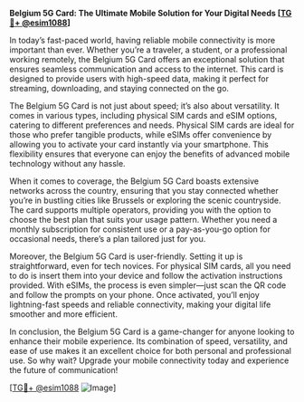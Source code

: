 **Belgium 5G Card: The Ultimate Mobile Solution for Your Digital Needs [[TG💪+ @esim1088](https://t.me/s/esim1088)]**

In today’s fast-paced world, having reliable mobile connectivity is more important than ever. Whether you’re a traveler, a student, or a professional working remotely, the Belgium 5G Card offers an exceptional solution that ensures seamless communication and access to the internet. This card is designed to provide users with high-speed data, making it perfect for streaming, downloading, and staying connected on the go.

The Belgium 5G Card is not just about speed; it’s also about versatility. It comes in various types, including physical SIM cards and eSIM options, catering to different preferences and needs. Physical SIM cards are ideal for those who prefer tangible products, while eSIMs offer convenience by allowing you to activate your card instantly via your smartphone. This flexibility ensures that everyone can enjoy the benefits of advanced mobile technology without any hassle.

When it comes to coverage, the Belgium 5G Card boasts extensive networks across the country, ensuring that you stay connected whether you’re in bustling cities like Brussels or exploring the scenic countryside. The card supports multiple operators, providing you with the option to choose the best plan that suits your usage pattern. Whether you need a monthly subscription for consistent use or a pay-as-you-go option for occasional needs, there’s a plan tailored just for you.

Moreover, the Belgium 5G Card is user-friendly. Setting it up is straightforward, even for tech novices. For physical SIM cards, all you need to do is insert them into your device and follow the activation instructions provided. With eSIMs, the process is even simpler—just scan the QR code and follow the prompts on your phone. Once activated, you’ll enjoy lightning-fast speeds and reliable connectivity, making your digital life smoother and more efficient.

In conclusion, the Belgium 5G Card is a game-changer for anyone looking to enhance their mobile experience. Its combination of speed, versatility, and ease of use makes it an excellent choice for both personal and professional use. So why wait? Upgrade your mobile connectivity today and experience the future of communication! 

[[TG💪+ @esim1088](https://t.me/s/esim1088) ![Image](https://i.postimg.cc/Y0z9fWf4/image.png)]